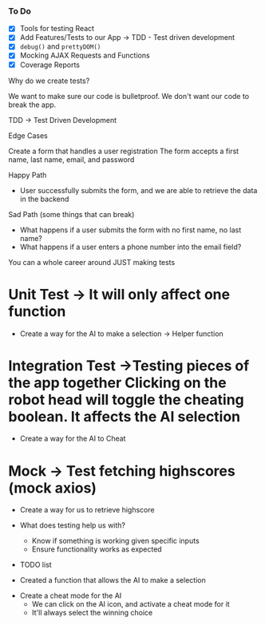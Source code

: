 ### To Do
- [x] Tools for testing React
- [x] Add Features/Tests to our App -> TDD - Test driven development
- [x] `debug()` and `prettyDOM()`
- [x] Mocking AJAX Requests and Functions
- [x] Coverage Reports

Why do we create tests?

We want to make sure our code is bulletproof. We don't want our code to break the app.

TDD -> Test Driven Development

Edge Cases

Create a form that handles a user registration
The form accepts a first name, last name, email, and password

Happy Path

- User successfully submits the form, and we are able to retrieve the data in the backend

Sad Path (some things that can break)

- What happens if a user submits the form with no first name, no last name?
- What happens if a user enters a phone number into the email field?



You can a whole career around JUST making tests

# Unit Test -> It will only affect one function
- Create a way for the AI to make a selection -> Helper function
# Integration Test ->Testing pieces of the app together Clicking on the robot head will toggle the cheating boolean. It affects the AI selection
- Create a way for the AI to Cheat
# Mock -> Test fetching highscores (mock axios)
- Create a way for us to retrieve highscore

- What does testing help us with?
    - Know if something is working given specific inputs
    - Ensure functionality works as expected

- TODO list
 - Created a function that allows the AI to make a selection
 <!-- Integration testing -->
 - Create a cheat mode for the AI
    - We can click on the AI icon, and activate a cheat mode for it
    - It'll always select the winning choice